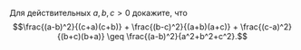 Для действительных $a,b,c  >  0$ докажите, что
$$\frac{(a-b)^2}{(c+a)(c+b)} + \frac{(b-c)^2}{(a+b)(a+c)} + \frac{(c-a)^2}{(b+c)(b+a)} \geq \frac{(a-b)^2}{a^2+b^2+c^2}.$$